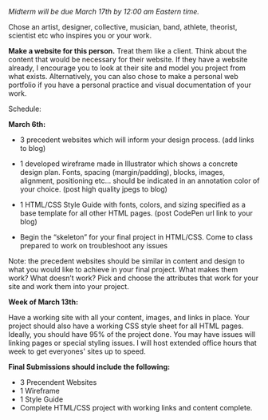 _Midterm will be due March 17th by 12:00 am Eastern time._


Chose an artist, designer, collective, musician, band, athlete, theorist, scientist etc who inspires you or your work.

**Make a website for this person.**  Treat them like a client.  Think about the content that would be necessary for their website.  If they have a website already, I encourage you to look at their site and model you project from what exists.  Alternatively, you can also chose to make a personal web portfolio if you have a personal practice and visual documentation of your work.

Schedule:

**March 6th:**

* 3 precedent websites which will inform your design process.  (add links to blog)

* 1 developed wireframe made in Illustrator which shows a concrete design plan.  Fonts, spacing (margin/padding), blocks, images, alignment, positioning etc...  should be indicated in an annotation color of your choice. (post high quality jpegs to blog)

* 1 HTML/CSS Style Guide with fonts, colors, and sizing specified as a base template for all other HTML pages. (post CodePen url link to your blog)

* Begin the “skeleton” for your final project in HTML/CSS.  Come to class prepared to work on troubleshoot any issues

Note: the precedent websites should be similar in content and design to what you would like to achieve in your final project.  What makes them work? What doesn’t work? Pick and choose the attributes that work for your site and work them into your project.

**Week of March 13th:**

Have a working site with all your content, images, and links in place.  Your project should also have a working CSS style sheet for all HTML pages.  Ideally, you should have 95% of the project done.  You may have issues will linking pages or special styling issues.  I will host extended office hours that week to get everyones' sites up to speed.

**Final Submissions should include the following:**

* 3 Precendent Websites
* 1 Wireframe
* 1 Style Guide
* Complete HTML/CSS project with working links and content complete.
